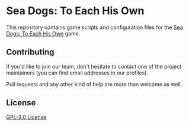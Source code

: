 # Sea Dogs: To Each His Own
This repository contains game scripts and configuration files for the [Sea Dogs: To Each His Own](https://store.steampowered.com/app/223330) game.

## Contributing
If you'd like to join our team, don't hesitate to contact one of the project maintainers (you can find email addresses in our profiles).

Pull requests and any other kind of help are more than welcome as well.

## License
[GPL-3.0 License](https://choosealicense.com/licenses/gpl-3.0/)